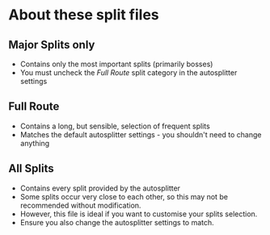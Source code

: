 # About these split files

## Major Splits only
* Contains only the most important splits (primarily bosses)
* You must uncheck the *Full Route* split category in the autosplitter settings

## Full Route
* Contains a long, but sensible, selection of frequent splits
* Matches the default autosplitter settings - you shouldn't need to change anything

## All Splits
* Contains every split provided by the autosplitter
* Some splits occur very close to each other, so this may not be recommended without modification.
* However, this file is ideal if you want to customise your splits selection.
* Ensure you also change the autosplitter settings to match.